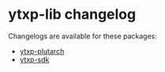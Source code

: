 # ytxp-lib changelog

Changelogs are available for these packages:

- [ytxp-plutarch](./ytxp-plutarch/CHANGELOG.md)
- [ytxp-sdk](./ytxp-sdk/CHANGELOG.md)
